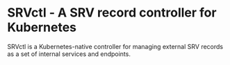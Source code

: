 # SRVctl - A SRV record controller for Kubernetes

SRVctl is a Kubernetes-native controller for managing external SRV records
as a set of internal services and endpoints.
